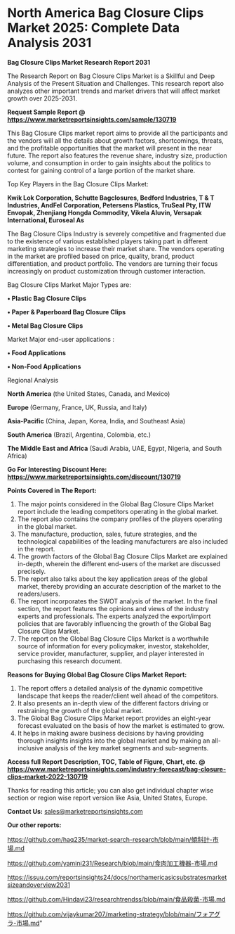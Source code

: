 # North America Bag Closure Clips Market 2025: Complete Data Analysis 2031

<strong>Bag Closure Clips Market Research Report 2031</strong>

The Research Report on Bag Closure Clips Market is a Skillful and Deep Analysis of the Present Situation and Challenges. This research report also analyzes other important trends and market drivers that will affect market growth over 2025-2031.

<strong>Request Sample Report @ <a href=https://www.marketreportsinsights.com/sample/130719>https://www.marketreportsinsights.com/sample/130719</a></strong>

This Bag Closure Clips market report aims to provide all the participants and the vendors will all the details about growth factors, shortcomings, threats, and the profitable opportunities that the market will present in the near future. The report also features the revenue share, industry size, production volume, and consumption in order to gain insights about the politics to contest for gaining control of a large portion of the market share.

Top Key Players in the Bag Closure Clips Market:

<strong>Kwik Lok Corporation, Schutte Bagclosures, Bedford Industries, T & T Industries, AndFel Corporation, Petersens Plastics, TruSeal Pty, ITW Envopak, Zhenjiang Hongda Commodity, Vikela Aluvin, Versapak International, Euroseal As</strong>

The Bag Closure Clips Industry is severely competitive and fragmented due to the existence of various established players taking part in different marketing strategies to increase their market share. The vendors operating in the market are profiled based on price, quality, brand, product differentiation, and product portfolio. The vendors are turning their focus increasingly on product customization through customer interaction.

Bag Closure Clips Market Major Types are:

<strong>• Plastic Bag Closure Clips

• Paper & Paperboard Bag Closure Clips

• Metal Bag Closure Clips</strong>

Market Major end-user applications :

<strong>• Food Applications

• Non-Food Applications</strong>

Regional Analysis

</u><strong><b>North America</b></strong> (the United States, Canada, and Mexico)

<strong><b>Europe </b></strong>(Germany, France, UK, Russia, and Italy)

<strong><b>Asia-Pacific</b></strong> (China, Japan, Korea, India, and Southeast Asia)

<strong><b>South America</b></strong> (Brazil, Argentina, Colombia, etc.)

<strong><b>The Middle East and Africa</b></strong> (Saudi Arabia, UAE, Egypt, Nigeria, and South Africa)

<strong>Go For Interesting Discount Here: <a href=https://www.marketreportsinsights.com/discount/130719>https://www.marketreportsinsights.com/discount/130719</a></strong>

<strong>Points Covered in The Report:</strong>
<ol>
  <li>The major points considered in the Global Bag Closure Clips Market report include the leading competitors operating in the global market.</li>
  <li>The report also contains the company profiles of the players operating in the global market.</li>
  <li>The manufacture, production, sales, future strategies, and the technological capabilities of the leading manufacturers are also included in the report.</li>
  <li>The growth factors of the Global Bag Closure Clips Market are explained in-depth, wherein the different end-users of the market are discussed precisely.</li>
  <li>The report also talks about the key application areas of the global market, thereby providing an accurate description of the market to the readers/users.</li>
  <li>The report incorporates the SWOT analysis of the market. In the final section, the report features the opinions and views of the industry experts and professionals. The experts analyzed the export/import policies that are favorably influencing the growth of the Global Bag Closure Clips Market.</li>
  <li>The report on the Global Bag Closure Clips Market is a worthwhile source of information for every policymaker, investor, stakeholder, service provider, manufacturer, supplier, and player interested in purchasing this research document.</li>
</ol>
<strong>Reasons for Buying Global Bag Closure Clips Market Report:</strong>

<ol>
  <li>The report offers a detailed analysis of the dynamic competitive landscape that keeps the reader/client well ahead of the competitors.</li>
  <li>It also presents an in-depth view of the different factors driving or restraining the growth of the global market.</li>
  <li>The Global Bag Closure Clips Market report provides an eight-year forecast evaluated on the basis of how the market is estimated to grow.</li>
  <li>It helps in making aware business decisions by having providing thorough insights insights into the global market and by making an all-inclusive analysis of the key market segments and sub-segments.</li>
</ol>
<strong>Access full Report Description, TOC, Table of Figure, Chart, etc. @ <a href=https://www.marketreportsinsights.com/industry-forecast/bag-closure-clips-market-2022-130719>https://www.marketreportsinsights.com/industry-forecast/bag-closure-clips-market-2022-130719</a></strong>


Thanks for reading this article; you can also get individual chapter wise section or region wise report version like Asia, United States, Europe.

<strong>Contact Us:</strong>
sales@marketreportsinsights.com

<strong>Our other reports:</strong>

<a href=https://github.com/haq235/market-search-research/blob/main/傾斜計-市場.md>https://github.com/haq235/market-search-research/blob/main/傾斜計-市場.md</a>

<a href=https://github.com/yamini231/Research/blob/main/食肉加工機器-市場.md>https://github.com/yamini231/Research/blob/main/食肉加工機器-市場.md</a>

<a href=https://issuu.com/reportsinsights24/docs/northamericasicsubstratesmarketsizeandoverview2031>https://issuu.com/reportsinsights24/docs/northamericasicsubstratesmarketsizeandoverview2031</a>

<a href=https://github.com/Hindavi23/researchtrendss/blob/main/食品殺菌-市場.md>https://github.com/Hindavi23/researchtrendss/blob/main/食品殺菌-市場.md</a>

<a href=https://github.com/vijaykumar207/marketing-strategy/blob/main/フォアグラ-市場.md>https://github.com/vijaykumar207/marketing-strategy/blob/main/フォアグラ-市場.md</a>"
